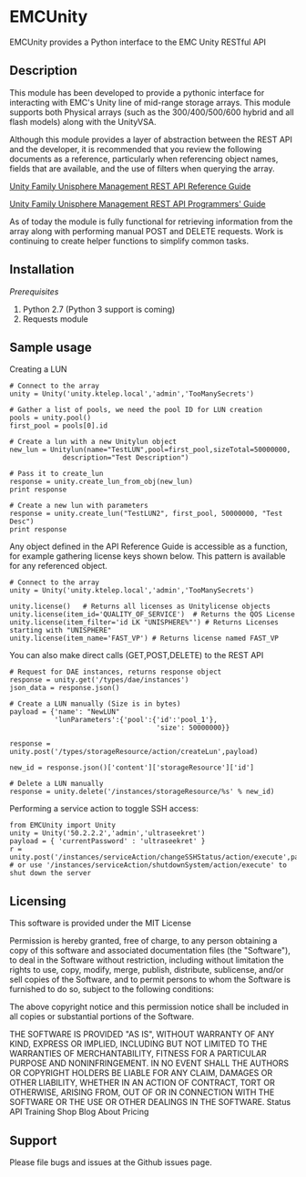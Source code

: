 EMCUnity
=======================

EMCUnity provides a Python interface to the EMC Unity RESTful API

## Description

This module has been developed to provide a pythonic interface for interacting with EMC's Unity line of mid-range storage arrays.  This module supports both Physical arrays (such as the 300/400/500/600 hybrid and all flash models) along with the UnityVSA.  

Although this module provides a layer of abstraction between the REST API and the developer, it is recommended that you review the following documents as a reference, particularly when referencing object names, fields that are available, and the use of filters when querying the array.

[Unity Family Unisphere Management REST API Reference Guide](https://support.emc.com/docu91031_Dell-EMC-Unity-Unisphere-Management-REST-API-Reference-Guide-%28PDF%29.pdf)

[Unity Family Unisphere Management REST API Programmers' Guide](https://support.emc.com/docu91031_Dell_EMC_Unity_Unisphere_Management_REST_API_Reference_Guide_%28PDF%29.pdf)

As of today the module is fully functional for retrieving information from the array along with performing manual POST and DELETE requests.   Work is continuing to create helper functions to simplify common tasks.

## Installation

*Prerequisites*

1.  Python 2.7 (Python 3 support is coming)
2.  Requests module

## Sample usage

Creating a LUN

    # Connect to the array
    unity = Unity('unity.ktelep.local','admin','TooManySecrets')

    # Gather a list of pools, we need the pool ID for LUN creation
    pools = unity.pool()
    first_pool = pools[0].id

    # Create a lun with a new Unitylun object
    new_lun = Unitylun(name="TestLUN",pool=first_pool,sizeTotal=50000000,
                 description="Test Description")

    # Pass it to create_lun
    response = unity.create_lun_from_obj(new_lun)
    print response

    # Create a new lun with parameters
    response = unity.create_lun("TestLUN2", first_pool, 50000000, "Test Desc")
    print response


Any object defined in the API Reference Guide is accessible as a function, for example gathering license keys shown below.  This pattern is available for any referenced object.


    # Connect to the array
    unity = Unity('unity.ktelep.local','admin','TooManySecrets')

    unity.license()   # Returns all licenses as Unitylicense objects
    unity.license(item_id='QUALITY_OF_SERVICE')  # Returns the QOS License
    unity.license(item_filter='id LK "UNISPHERE%"') # Returns Licenses starting with "UNISPHERE"
    unity.license(item_name='FAST_VP') # Returns license named FAST_VP


You can also make direct calls (GET,POST,DELETE) to the REST API

    # Request for DAE instances, returns response object  
    response = unity.get('/types/dae/instances')
    json_data = response.json()

    # Create a LUN manually (Size is in bytes)
    payload = {'name': "NewLUN"
               'lunParameters':{'pool':{'id':'pool_1'},
                                        'size': 50000000}}

    response = unity.post('/types/storageResource/action/createLun',payload)

    new_id = response.json()['content']['storageResource']['id']

    # Delete a LUN manually
    response = unity.delete('/instances/storageResource/%s' % new_id)  

Performing a service action to toggle SSH access:

    from EMCUnity import Unity
    unity = Unity('50.2.2.2','admin','ultraseekret')
    payload = { 'currentPassword' : 'ultraseekret' }
    r = unity.post('/instances/serviceAction/changeSSHStatus/action/execute',payload)
    # or use '/instances/serviceAction/shutdownSystem/action/execute' to shut down the server


Licensing
---------
This software is provided under the MIT License

Permission is hereby granted, free of charge, to any person obtaining a copy of this software and associated documentation files (the "Software"), to deal in the Software without restriction, including without limitation the rights to use, copy, modify, merge, publish, distribute, sublicense, and/or sell copies of the Software, and to permit persons to whom the Software is furnished to do so, subject to the following conditions:

The above copyright notice and this permission notice shall be included in all copies or substantial portions of the Software.

THE SOFTWARE IS PROVIDED "AS IS", WITHOUT WARRANTY OF ANY KIND, EXPRESS OR IMPLIED, INCLUDING BUT NOT LIMITED TO THE WARRANTIES OF MERCHANTABILITY, FITNESS FOR A PARTICULAR PURPOSE AND NONINFRINGEMENT. IN NO EVENT SHALL THE AUTHORS OR COPYRIGHT HOLDERS BE LIABLE FOR ANY CLAIM, DAMAGES OR OTHER LIABILITY, WHETHER IN AN ACTION OF CONTRACT, TORT OR OTHERWISE, ARISING FROM, OUT OF OR IN CONNECTION WITH THE SOFTWARE OR THE USE OR OTHER DEALINGS IN THE SOFTWARE.
Status API Training Shop Blog About Pricing


Support
-------
Please file bugs and issues at the Github issues page.
